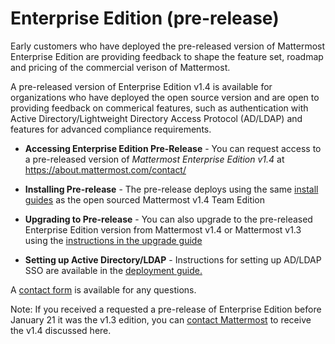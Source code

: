 # Enterprise Edition (pre-release)

Early customers who have deployed the pre-released version of Mattermost Enterprise Edition are providing feedback to shape the feature set, roadmap and pricing of the commercial verison of Mattermost. 

A pre-released version of Enterprise Edition v1.4 is available for organizations who have deployed the open source version and are open to providing feedback on commerical features, such as authentication with Active Directory/Lightweight Directory Access Protocol (AD/LDAP) and features for advanced compliance requirements. 

- **Accessing Enterprise Edition Pre-Release** - You can request access to a pre-released version of _Mattermost Enterprise Edition v1.4_ at https://about.mattermost.com/contact/

- **Installing Pre-release** - The pre-release deploys using the same [install guides](http://docs.mattermost.com/index.html#install-guides) as the open sourced Mattermost v1.4 Team Edition

- **Upgrading to Pre-release** - You can also upgrade to the pre-released Enterprise Edition version from Mattermost v1.4 or Mattermost v1.3 using the [instructions in the upgrade guide](http://docs.mattermost.com/install/upgrade-guide.html)

- **Setting up Active Directory/LDAP** - Instructions for setting up AD/LDAP SSO are available in the [deployment guide.](http://docs.mattermost.com/deployment/sso-ldap.html)

A [contact form](https://about.mattermost.com/contact/) is available for any questions.

Note: If you received a requested a pre-release of Enterprise Edition before January 21 it was the v1.3 edition, you can [contact Mattermost](https://about.mattermost.com/contact/) to receive the v1.4 discussed here. 


